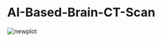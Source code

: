 # AI-Based-Brain-CT-Scan

![newplot](https://user-images.githubusercontent.com/58718316/168409358-93d46a1d-f4e4-4c18-93e1-10cffac4c83c.png)
